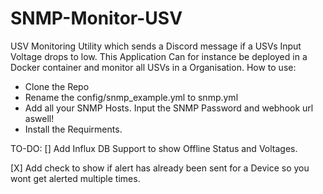 # SNMP-Monitor-USV
USV Monitoring Utility which sends a Discord message if a USVs Input Voltage drops to low.
This Application Can for instance be deployed in a Docker container and monitor all USVs in a Organisation.
How to use:
* Clone the Repo
* Rename the config/snmp_example.yml to snmp.yml
* Add all your SNMP Hosts. Input the SNMP Password and webhook url aswell!
* Install the Requirments. 

TO-DO:
[] Add Influx DB Support to show Offline Status and Voltages.

[X] Add check to show if alert has already been sent for a Device so you wont get alerted multiple times.

